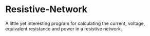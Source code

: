 # Resistive-Network
A little yet interesting program for calculating the current, voltage, equivalent resistance and power in a resistive network.

